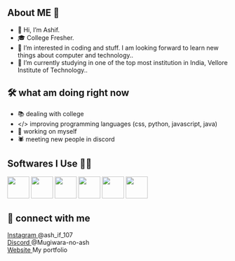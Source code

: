 ## About ME 🐧
 - 👋 Hi, I’m Ashif.
 - 🎓 College Fresher.
 - 👀 I’m interested in coding and stuff. I am looking forward to learn new things about computer and technology..
 - 🌱 I’m currently studying in one of the top most institution in India, Vellore Institute of Technology..
 
## 🛠️ what am doing right now
- 📚 dealing with college
- </> improving programming languages (css, python, javascript, java)
- 💪 working on myself
- 🕷️ meeting new people in discord

##  Softwares I Use 🧑‍💻
<img src="https://user-images.githubusercontent.com/68557696/149619691-6ae25701-986e-4e7d-907b-8f4a5940765f.png" width="50px"></img>
<img src="https://user-images.githubusercontent.com/25181517/192158954-f88b5814-d510-4564-b285-dff7d6400dad.png" width="50px"></img>
<img src="https://user-images.githubusercontent.com/25181517/183898674-75a4a1b1-f960-4ea9-abcb-637170a00a75.png" width="50px"></img>
<img src="https://user-images.githubusercontent.com/68557696/149619902-6c39bd93-9494-44a4-91f9-e9b6d2139899.png" width="50px"></img>
<img src="https://user-images.githubusercontent.com/25181517/192108890-200809d1-439c-4e23-90d3-b090cf9a4eea.png" width="50px"></img>
<img src="https://user-images.githubusercontent.com/25181517/117201156-9a724800-adec-11eb-9a9d-3cd0f67da4bc.png" width="50px"></img>

## 🤝 connect with me
<a href="https://www.instagram.com/ash_if_107/?next=%2F">
Instagram
</a> @ash_if_107<br>
<a href="https://discord.com/channels/@me">
Discord
</a> @Mugiwara-no-ash <br>
<a href="http://itzashif.me/">
Website
</a> My portfolio
